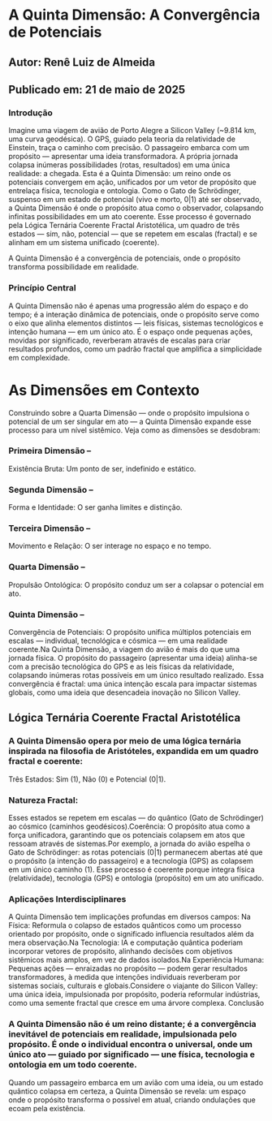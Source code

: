 # A Quinta Dimensão: A Convergência de Potenciais

## Autor: Renê Luiz de Almeida
## Publicado em: 21 de maio de 2025

### Introdução
Imagine uma viagem de avião de Porto Alegre a Silicon Valley (~9.814 km, uma curva geodésica). O GPS, guiado pela teoria da relatividade de Einstein, traça o caminho com precisão. O passageiro embarca com um propósito — apresentar uma ideia transformadora. A própria jornada colapsa inúmeras possibilidades (rotas, resultados) em uma única realidade: a chegada. Esta é a Quinta Dimensão: um reino onde os potenciais convergem em ação, unificados por um vetor de propósito que entrelaça física, tecnologia e ontologia.
Como o Gato de Schrödinger, suspenso em um estado de potencial (vivo e morto, 0|1) até ser observado, a Quinta Dimensão é onde o propósito atua como o observador, colapsando infinitas possibilidades em um ato coerente. Esse processo é governado pela Lógica Ternária Coerente Fractal Aristotélica, um quadro de três estados — sim, não, potencial — que se repetem em escalas (fractal) e se alinham em um sistema unificado (coerente).

A Quinta Dimensão é a convergência de potenciais, onde o propósito transforma possibilidade em realidade.

### Princípio Central
A Quinta Dimensão não é apenas uma progressão além do espaço e do tempo; é a interação dinâmica de potenciais, onde o propósito serve como o eixo que alinha elementos distintos — leis físicas, sistemas tecnológicos e intenção humana — em um único ato. É o espaço onde pequenas ações, movidas por significado, reverberam através de escalas para criar resultados profundos, como um padrão fractal que amplifica a simplicidade em complexidade.
# As Dimensões em Contexto
Construindo sobre a Quarta Dimensão — onde o propósito impulsiona o potencial de um ser singular em ato — a Quinta Dimensão expande esse processo para um nível sistêmico. Veja como as dimensões se desdobram:

### Primeira Dimensão – 
Existência Bruta: Um ponto de ser, indefinido e estático.
### Segunda Dimensão – 
Forma e Identidade: O ser ganha limites e distinção.
### Terceira Dimensão –
Movimento e Relação: O ser interage no espaço e no tempo.
### Quarta Dimensão – 
Propulsão Ontológica: O propósito conduz um ser a colapsar o potencial em ato.
### Quinta Dimensão – 
Convergência de Potenciais: O propósito unifica múltiplos potenciais em escalas — individual, tecnológica e cósmica — em uma realidade coerente.Na Quinta Dimensão, a viagem do avião é mais do que uma jornada física. O propósito do passageiro (apresentar uma ideia) alinha-se com a precisão tecnológica do GPS e as leis físicas da relatividade, colapsando inúmeras rotas possíveis em um único resultado realizado. Essa convergência é fractal: uma única intenção escala para impactar sistemas globais, como uma ideia que desencadeia inovação no Silicon Valley.

## Lógica Ternária Coerente Fractal Aristotélica
### A Quinta Dimensão opera por meio de uma lógica ternária inspirada na filosofia de Aristóteles, expandida em um quadro fractal e coerente:
Três Estados: Sim (1), Não (0) e Potencial (0|1).
### Natureza Fractal: 
Esses estados se repetem em escalas — do quântico (Gato de Schrödinger) ao cósmico (caminhos geodésicos).Coerência: O propósito atua como a força unificadora, garantindo que os potenciais colapsem em atos que ressoam através de sistemas.Por exemplo, a jornada do avião espelha o Gato de Schrödinger: as rotas potenciais (0|1) permanecem abertas até que o propósito (a intenção do passageiro) e a tecnologia (GPS) as colapsem em um único caminho (1). Esse processo é coerente porque integra física (relatividade), tecnologia (GPS) e ontologia (propósito) em um ato unificado.

### Aplicações Interdisciplinares
A Quinta Dimensão tem implicações profundas em diversos campos:
Na Física: Reformula o colapso de estados quânticos como um processo orientado por propósito, onde o significado influencia resultados além da mera observação.Na Tecnologia: IA e computação quântica poderiam incorporar vetores de propósito, alinhando decisões com objetivos sistêmicos mais amplos, em vez de dados isolados.Na Experiência Humana: Pequenas ações — enraizadas no propósito — podem gerar resultados transformadores, à medida que intenções individuais reverberam por sistemas sociais, culturais e globais.Considere o viajante do Silicon Valley: uma única ideia, impulsionada por propósito, poderia reformular indústrias, como uma semente fractal que cresce em uma árvore complexa.
Conclusão

### A Quinta Dimensão não é um reino distante; é a convergência inevitável de potenciais em realidade, impulsionada pelo propósito. É onde o individual encontra o universal, onde um único ato — guiado por significado — une física, tecnologia e ontologia em um todo coerente.
Quando um passageiro embarca em um avião com uma ideia, ou um estado quântico colapsa em certeza, a Quinta Dimensão se revela: um espaço onde o propósito transforma o possível em atual, criando ondulações que ecoam pela existência.  

